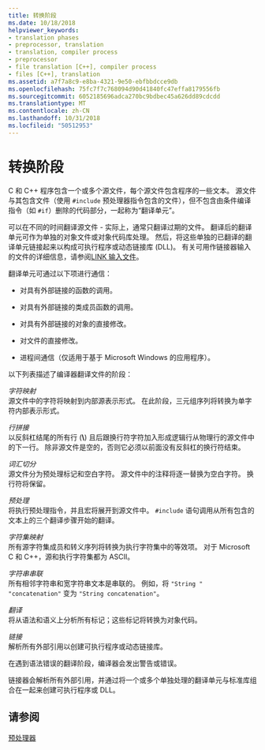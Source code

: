 ```yaml
---
title: 转换阶段
ms.date: 10/18/2018
helpviewer_keywords:
- translation phases
- preprocessor, translation
- translation, compiler process
- preprocessor
- file translation [C++], compiler process
- files [C++], translation
ms.assetid: a7f7a8c9-e8ba-4321-9e50-ebfbbdcce9db
ms.openlocfilehash: 75fc7f7c768094d90d41840fc47effa8179556fb
ms.sourcegitcommit: 6052185696adca270bc9bdbec45a626dd89cdcdd
ms.translationtype: MT
ms.contentlocale: zh-CN
ms.lasthandoff: 10/31/2018
ms.locfileid: "50512953"
---
```

# <a name="phases-of-translation"></a>转换阶段

C 和 C++ 程序包含一个或多个源文件，每个源文件包含程序的一些文本。 源文件与其包含文件（使用 `#include` 预处理器指令包含的文件），但不包含由条件编译指令（如 `#if`）删除的代码部分，一起称为“翻译单元”。

可以在不同的时间翻译源文件 - 实际上，通常只翻译过期的文件。 翻译后的翻译单元可作为单独的对象文件或对象代码库处理。 然后，将这些单独的已翻译的翻译单元链接起来以构成可执行程序或动态链接库 (DLL)。  有关可用作链接器输入的文件的详细信息，请参阅[LINK 输入文件](../build/reference/link-input-files.md)。

翻译单元可通过以下项进行通信：

- 对具有外部链接的函数的调用。

- 对具有外部链接的类成员函数的调用。

- 对具有外部链接的对象的直接修改。

- 对文件的直接修改。

- 进程间通信（仅适用于基于 Microsoft Windows 的应用程序）。

以下列表描述了编译器翻译文件的阶段：

*字符映射*<br/>
源文件中的字符将映射到内部源表示形式。 在此阶段，三元组序列将转换为单字符内部表示形式。

*行拼接*<br/>
以反斜杠结尾的所有行 (**\\**) 且后跟换行符字符加入形成逻辑行从物理行的源文件中的下一行。 除非源文件是空的，否则它必须以前面没有反斜杠的换行符结束。

*词汇切分*<br/>
源文件分为预处理标记和空白字符。 源文件中的注释将逐一替换为空白字符。 换行符将保留。

*预处理*<br/>
将执行预处理指令，并且宏将展开到源文件中。 `#include` 语句调用从所有包含的文本上的三个翻译步骤开始的翻译。

*字符集映射*<br/>
所有源字符集成员和转义序列将转换为执行字符集中的等效项。 对于 Microsoft C 和 C++，源和执行字符集都为 ASCII。

*字符串串联*<br/>
所有相邻字符串和宽字符串文本是串联的。 例如，将 `"String " "concatenation"` 变为 `"String concatenation"`。

*翻译*<br/>
将从语法和语义上分析所有标记；这些标记将转换为对象代码。

*链接*<br/>
解析所有外部引用以创建可执行程序或动态链接库。

在遇到语法错误的翻译阶段，编译器会发出警告或错误。

链接器会解析所有外部引用，并通过将一个或多个单独处理的翻译单元与标准库组合在一起来创建可执行程序或 DLL。

## <a name="see-also"></a>请参阅

[预处理器](../preprocessor/preprocessor.md)